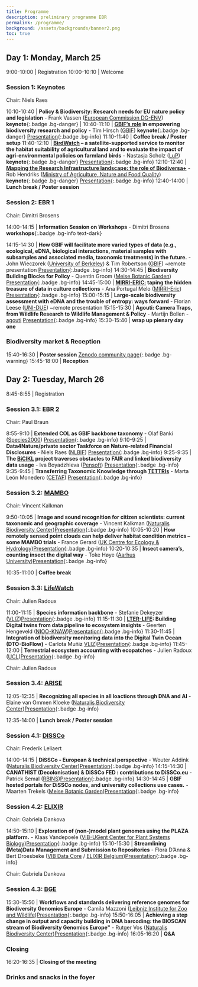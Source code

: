 ```yaml
---
title: Programme
description: preliminary programme EBR
permalink: /programme/
background: /assets/backgrounds/banner2.png
toc: true
---
```


<style>
  .table td:first-of-type {
    width: 20%;
  }
</style>

## Day 1: Monday, March 25

 9:00-10:00 | Registration
10:00-10:10 | Welcome

### Session 1: Keynotes

Chair: Niels Raes

10:10-10:40 | **Policy & Biodiversity: Research needs for EU nature policy and legislation** - Frank Vassen ([European Commission DG-ENV](https://environment.ec.europa.eu/index_en)) **keynote**{:.badge .bg-danger} |
10:40-11:10 | **[GBIF’s role](https://www.biodiversity.be/EBRIII/abstracts/#gbifs-role-in-empowering-biodiversity-research-and-policy) in empowering biodiversity research and policy** - Tim Hirsch ([GBIF](https://www.gbif.org)) **keynote**{:.badge .bg-danger} [Presentation](https://drive.google.com/file/d/1eVOhqy2xLEe6djxMKIcB9HHmBXam5mfK/view?usp=drive_link){:.badge .bg-info}
11:10-11:40 | **Coffee break / Poster setup** <i class="fas fa-coffee"></i>
11:40-12:10 | **[BirdWatch](https://www.biodiversity.be/EBRIII/abstracts/#birdwatch--a-satellite-supported-service-to-monitor-the-habitat-suitability-of-agricultural-land-and-to-evaluate-the-impact-of-agri-environmental-policies-on-farmland-birds) – a satellite-supported service to monitor the habitat suitability of agricultural land and to evaluate the impact of agri-environmental policies on farmland birds** - Nastasja Scholz ([LuP](https://www.lup-umwelt.de/)) **keynote**{:.badge .bg-danger} [Presentation](https://drive.google.com/file/d/1etcv5WdXN5spbDAFuozIyeQRl3lv860M/view?usp=drive_link){:.badge .bg-info}
12:10-12:40 | **[Mapping the Research Infrastructure landscape: the role of Biodiversa+](https://www.biodiversity.be/EBRIII/abstracts/#mapping-ri-landscape-the-role-of-biodiversa)** - Rob Hendriks ([Ministry of Agriculture, Nature and Food Quality](https://www.government.nl/ministries/ministry-of-agriculture-nature-and-food-quality)) **keynote**{:.badge .bg-danger} [Presentation](https://drive.google.com/file/d/1euzd4XhBupCqnZTb0fezX5Zo_7amiqp3/view?usp=drive_link){:.badge .bg-info}
12:40-14:00 | **Lunch break / Poster session** <i class="fas fa-coffee"></i>

### Session 2: EBR 1

Chair: Dimitri Brosens

14:00-14:15 | **Information Session on Workshops** - Dimitri Brosens **workshops**{:.badge .bg-info text-dark}

14:15-14:30 | **How GBIF will facilitate more varied types of data (e.g., ecological, eDNA, biological interactions, material samples with subsamples and associated media, taxonomic treatments) in the future.** - John Wieczorek ([University of Berkeley](https://www.berkeley.edu/)) & Tim Robertson ([GBIF](https://www.gbif.org)) ~remote presentation [Presentation](https://drive.google.com/file/d/1fFW8gkLjPwXJH1Y0Ep-e2RWjmerF1_0v/view?usp=drive_link){:.badge .bg-info}
14:30-14:45 | **Biodiversity Building Blocks for Policy** - Quentin Groom ([Meise Botanic Garden](https://www.plantentuinmeise.be/en)) [Presentation](https://drive.google.com/file/d/1fMYYDRmqWkgo9KyPy_EO830k8j3tSCBV/view?usp=drive_link){:.badge .bg-info}
14:45-15:00 | **[MIRRI-ERIC:](https://www.biodiversity.be/EBRIII/abstracts/#unlocking-the-hidden-treasure-mirri-erics-role-in-facilitating-access-to-culture-collection-data) taping the hidden treasure of data in culture collections** - Ana Portugal Melo ([MIRRI-Eric](https://www.mirri.org/)) [Presentation](https://drive.google.com/file/d/1fgoVw9O9u16SeeWcJ8TuphAiSFMQpHDs/view?usp=drive_link){:.badge .bg-info}
15:00-15:15 | **Large-scale biodiversity assessment with eDNA and the trouble of entropy: ways forward** - Florian Leese ([UNI-DUE](https://www.uni-due.de/)) ~remote presentation
15:15-15:30 | **Agouti: Camera Traps, from Wildlife Research to Wildlife Management & Policy** - Martijn Bollen - [agouti](https://www.agouti.eu/) [Presentation](https://drive.google.com/file/d/1fnGLHmtG3WvkY9dzvLF12D4o4JCt-34-/view?usp=drive_link){:.badge .bg-info}
15:30-15:40 | **wrap up plenary day one** 

### Biodiversity market & Reception <i class="fa fa-coffee"></i>

15:40-16:30 | **Poster session** [Zenodo community page](https://zenodo.org/communities/empoweringbiodiversityresearch/records?q=&l=list&p=1&s=10&sort=newest){:.badge .bg-warning}
15:45-18:00 | **Reception**

## Day 2: Tuesday, March 26

 8:45-8:55 | Registration

### Session 3.1: EBR 2

Chair: Paul Braun

 8:55-9:10 | **Extended COL as GBIF backbone taxonomy** - Olaf Banki ([Species2000](https://species2000.org/home)) [Presentation](https://drive.google.com/file/d/1ftQtNkxq3Fdgg9MvvafyRBpsmgZZkvxB/view?usp=drive_link){:.badge .bg-info}
 9:10-9:25 | **Data4Nature/private sector Taskforce on Nature-related Financial Disclosures** - Niels Raes ([NLBIF](https://www.nlbif.nl/)) [Presentation](https://drive.google.com/file/d/1fuKDJqYQ32f2yB8b6QS2QtEA5PyobHXj/view?usp=drive_link){:.badge .bg-info}
 9:25-9:35 | **The [BiCIKL](https://www.biodiversity.be/EBRIII/abstracts/#lyubomir-penev-iva-boyadzhieva-and-the-bicikl-consortium) project traverses obstacles to FAIR and linked biodiversity data usage** - Iva Boyadzhieva ([Pensoft](https://pensoft.net/)) [Presentation](https://drive.google.com/file/d/1g12crEGnIARE2txFI67RBYo-H2CAWf1u/view?usp=drive_link){:.badge .bg-info}
 9:35-9:45 | **Transferring Taxonomic Knowledge through [TETTRIs](https://www.biodiversity.be/EBRIII/abstracts/#the-bicikl-project-traverses-obstacles-to-fair-and-linked-biodiversity-data-usage)** -  Marta León Monedero ([CETAF](https://www.cetaf.org)) [Presentation](https://drive.google.com/file/d/1g761btUAWLAhmlsstBQCjkX93lJhORhz/view?usp=drive_link){:.badge .bg-info}

### Session 3.2: [MAMBO](https://www.mambo-project.eu/)

Chair: Vincent Kalkman

 9:50-10:05 | **Image and sound recognition for citizen scientists: current taxonomic and geographic coverage** - Vincent Kalkman ([Naturalis Biodiversity Center](https://www.naturalis.nl/en/modern-approaches-to-monitoring-of-biodiversity-mambo))[Presentation](https://drive.google.com/file/d/1gHwv5WeBCjUpWa_9kGqvPPpgvAGAyxdt/view?usp=drive_link){:.badge .bg-info}
10:05-10:20 | **How remotely sensed point clouds can help deliver habitat condition metrics – some MAMBO trials** - France Gerard ([UK Centre for Ecology & Hydrology](https://www.ceh.ac.uk/))[Presentation](https://drive.google.com/file/d/1gLWwrQ9dSD2fRki-_kXR0YGQSIzxG6gY/view?usp=drive_link){:.badge .bg-info}
10:20-10:35 | **Insect camera’s, counting insect the digital way** - Toke Høye ([Aarhus University](https://international.au.dk/))[Presentation](https://drive.google.com/file/d/1gf9xH5oVbtIDLbp9TX0ClHfNaV3-hjQd/view?usp=drive_link){:.badge .bg-info}

10:35-11:00 | **Coffee break** <i class="fas fa-coffee"></i>

### Session 3.3: [LifeWatch](https://www.lifewatch.eu)

Chair: Julien Radoux

11:00-11:15 | **Species information backbone** - Stefanie Dekeyzer ([VLIZ](https://www.vliz.be))[Presentation](https://drive.google.com/file/d/1gfuOr-ZFe_2TsTmtrKFJZT07TGPjHzd-/view?usp=drive_link){:.badge .bg-info}
11:15-11:30 | **[LTER-LIFE](https://www.biodiversity.be/EBRIII/abstracts/#building-digital-twins-from-data-pipeline-to-ecosystem-insights): Building Digital twins from data pipeline to ecosystem insights** - Geerten Hengeveld ([NIOO-KNAW](https://nioo.knaw.nl/en))[Presentation](https://drive.google.com/file/d/1gzjKoMnOzdDnkx8iReE0QOljdQePGNqG/view?usp=drive_link){:.badge .bg-info}
11:30-11:45 | **Integration of biodiversity monitoring data into the Digital Twin Ocean (DTO-BioFlow)** -  Carlota Muñiz [VLIZ](https://www.vliz.be))[Presentation](https://drive.google.com/file/d/1hKwszVv2f5sYLBasxTNcDWJ_W3uYM5x0/view?usp=drive_link){:.badge .bg-info}
11:45-12:00 | **Terrestrial ecosystem accounting with ecopatches** - Julien Radoux ([UCL](https://uclouvain.be/en/index.html))[Presentation](https://drive.google.com/file/d/1hTs7FgdM7kOoU9N1Ytg25q6ooezPGtIm/view?usp=drive_link){:.badge .bg-info}

Chair: Julien Radoux

### Session 3.4: [ARISE](https://www.arise-biodiversity.nl/)

12:05-12:35 | **Recognizing all species in all loactions through DNA and AI** - Elaine van Ommen Kloeke ([Naturalis Biodiversity Center](https://www.naturalis.nl/en/science/arise-knowing-nature-in-the-netherlands))[Presentation](https://drive.google.com/file/d/1hrP45VDQJm7UVep25nd_Qh3tDG7j3dkA/view?usp=drive_link){:.badge .bg-info}

12:35-14:00 | **Lunch break / Poster session** <i class="fas fa-coffee"></i>

### Session 4.1: [DISSCo](https://www.dissco.eu/)

Chair: Frederik Leliaert

14:00-14:15 | **DiSSCo - European & technical perspective** - Wouter Addink ([Naturalis Biodiversity Center](https://www.naturalis.nl/en/science/dissco))[Presentation](https://drive.google.com/file/d/1hW_uPgGfDCNUYwldYphHOGTyg9mET5H8/view?usp=drive_link){:.badge .bg-info}
14:15-14:30 | **CANATHIST (Decolonisation) & DiSSCo FED : contributions to DiSSCo.eu** - Patrick Semal ([RBINS](https://www.naturalsciences.be))[Presentation](https://drive.google.com/file/d/1hZ-zS6luEjflHS6KrmcJc4adHdyXWeTZ/view?usp=drive_link){:.badge .bg-info}
14:30-14:45 | **GBIF hosted portals for DiSSCo nodes, and university collections use cases.** - Maarten Trekels ([Meise Botanic Garden](https://www.plantentuinmeise.be/en))[Presentation](https://drive.google.com/file/d/1h_5yfmXPK5U1tI0kA2kxroIyNjcrwR-v/view?usp=drive_link){:.badge .bg-info}

### Session 4.2: [ELIXIR](https://elixir-europe.org/)

Chair: Gabriela Dankova

14:50-15:10 | **Exploration of (non-)model plant genomes using the PLAZA platform.** - Klaas Vandepoele ([VIB-UGent Center for Plant Systems Biology](https://vib.be/en/research-and-impact/research-centers/center-plant-systems-biology#/))[Presentation](https://drive.google.com/file/d/1hf-OInizNsE0vqsE9vKMQuAQC0E05PCJ/view?usp=drive_link){:.badge .bg-info}
15:10-15:30 | **Streamlining (Meta)Data Management and Submission to Repositories** - Flora D’Anna & Bert Droesbeke ([VIB Data Core](https://datacore.sites.vib.be/en) / [ELIXIR Belgium](https://www.elixir-belgium.org/))[Presentation](https://drive.google.com/file/d/1hsFFU2J6-gFkg8b0s0N7dMmzAIR1K1dE/view?usp=drive_link){:.badge .bg-info}

Chair: Gabriela Dankova

### Session 4.3: [BGE](https://biodiversitygenomics.eu/)

15:30-15:50 | **Workflows and standards delivering reference genomes for Biodiversity Genomics Europe** - Camila Mazzoni ([Leibniz Institute for Zoo and Wildlife](https://www.izw-berlin.de/en/home.html))[Presentation](https://drive.google.com/file/d/1hfcaHU4YIq8VG-fiE7i5RZpnW0eJH_wi/view?usp=drive_link){:.badge .bg-info}
15:50-16:05 | **Achieving a step change in output and capacity building in DNA barcoding: the BIOSCAN stream of Biodiversity Genomics Europe"** - Rutger Vos ([Naturalis Biodiversity Center](https://www.naturalis.nl/biodiversity-genomics-europe-bge))[Presentation](https://drive.google.com/file/d/1hj0_xL6OYftkSFRL1VXW-aeFBWX61hOa/view?usp=drive_link){:.badge .bg-info}
16:05-16:20 | **Q&A** 

### Closing

16:20-16:35 | **Closing of the meeting**

### Drinks and snacks in the foyer
